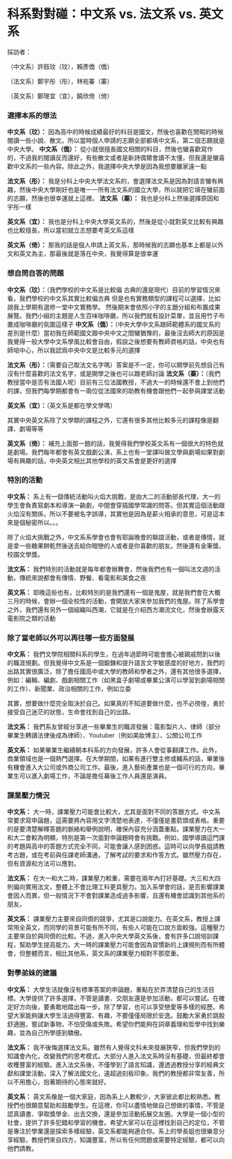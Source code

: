 # 科系對對碰：中文系 vs. 法文系 vs. 英文系

採訪者：

（中文系）許鈺玟（玟），賴彥僑（僑）

（法文系）鄭宇彤（彤），林宛蓁（蓁）

（英文系）鄭琝宜（宜），饒欣倚（倚）

### **選擇本系的想法**

**中文系（玟）：** 因為高中的時候成績最好的科目是國文，然後也喜歡在閒暇的時候閱讀一些小說、散文。所以當時個人申請的志願全部都填中文系，第二個志願就是中央大學。
**中文系（僑）：** 從小就很擅長國文相關的科目，然後也蠻喜歡寫作的，不過我的閱讀反而還好，有些散文或者是新詩偶爾會讀不太懂，但我還是蠻喜歡中文系的一些內容。除此之外，我選擇中央大學是因為我想要離家遠一點

**法文系（彤）：** 我是分科上中央大學法文系的，會選擇法文系是因為對語言蠻有興趣，然後中央大學剛好也是唯一一所有法文系的國立大學，所以就把它填在蠻前面的志願，然後也很幸運就上這裡。
**法文系（蓁）：** 我也是分科上然後選擇原因和宇彤一樣

**英文系（宜）：** 我也是分科上中央大學英文系的，然後是從小就對英文比較有興趣也比較擅長，所以當初就立志想要考英文系這樣

**英文系（倚）：** 那我的話是個人申請上英文系，那時候我的志願也基本上都是以外文和英文為主，那最後就是落在中央，我覺得算是很幸運

### 想自問自答的問題

**中文系（玟）：**（我們學校的中文系是比較偏
古典的還是現代）目前的學習情況來看，我們學校的中文系其實比較偏古典
但是也有實務類型的課程可以選擇，比如說我上學期有選修一堂中文實務學。
然後期末會依照小字的主題分組和布置成果展覽。我們小組的主題是人生百味咖啡廳，所以我們就有設計菜單，並且用竹子布置成咖啡廳的氛圍這樣子
**中文系（僑）：**（中央大學中文系跟師範體系的國文系的差別是什麼）當初我在師範國文跟中央中文之間蠻猶豫的，最後沒去師大的原因是我覺得一般大學中文系學風比較會自由，假設之後想要有教師資格的話，中央也有師培中心，所以我認爲中央中文是比較多元的選擇

**法文系（彤）：**（需要自己取法文名字嗎）答案是不一定，你可以開學前先想自己有沒有什麼喜歡的法文名字，或是開學之後也可以跟老師討論
**法文系（蓁）：**（我們教授當中是否有法國人呢）目前有三位法國教授，不過大一的時候還不會上到他們的課，但我們每學期都會有一兩位從法國來的助教有機會跟他們一起參與課堂活動

**英文系（宜）：**（英文系是都在學文學嗎）

其實中央英文系除了文學類的課程之外，它還有很多其他比較多元的課程像是翻譯、劇場等等

**英文系（倚）：** 補充上面那一題的話，我覺得我們學校英文系有一個很大的特色就是劇場。我們每年都會有英文戲劇公演，系上也有一堂課叫做文學與劇場如果對劇場有興趣的話，中央英文相比其他學校的英文系會是更好的選擇

### 特別的活動

**中文系：** 系上有一個傳統活動叫火焰大挑戰，是由大二的活動部長代理，大一的學生會負責寫劇本和導演一齣劇，中間會穿插國學常識的問答。但其實這個活動跟火焰沒有關係，所以不要被名字誤導，其實他是因為是薪火相承的意思，可是這本來是個秘密所以。。。

除了火焰大挑戰之外，中文系系學會也會有耶誕晚會的聯誼活動，或者是傳情，就是拿一些糖果餅乾然後送去給你暗戀的人或者是你喜歡的朋友。然後還有金筆獎、校園文學獎。

**法文系：** 我們特別的活動就是每年都會辦舞會，然後我們也有一個叫法文週的活動，傳統來說都會有傳情、野餐、看電影和美食之夜

**英文系：** 耶晚這些也有，比較特別的是我們還有一個是鬼屋，就是我們會在大概三月的時候，會辦一個全校性的活動，會開放大家來參加我們的鬼屋。除了系學會之外，我們還有另外一個組織叫西潮，它就是在介紹西方潮流文化，然後會辦露天電影院之類的活動

### 除了當老師以外可以再往哪一些方面發展

**中文系：** 我們文學院相關科系的學生，在過年過節時可能會擔心被親戚問到以後的職涯規劃。但我覺得中文系是一個鍛鍊和提升語言文字敏感度的好地方，我們的出路其實很廣泛，除了擔任國高中或大學的教師和學者之外，還有其他很多選擇，例如：編輯、編劇、戲劇相關工作（如黑盒子劇場或畢業公演可以學習到劇場相關的工作）、新聞業、政治相關的工作，例如立委

其實，想要做什麼完全取決於自己。如果真的不知道要做什麼，也不必徬徨，勇於接受自己迷茫的狀態，生命會找到自己的出路。

**法文系：** 我們系友曾經分享過一些畢業生的職涯發展：電影製片人、律師（部分畢業生轉讀法律後成為律師）、Youtuber（例如美妝博主）、公關公司工作

**英文系：** 如果畢業生繼續朝本科系的方向發展，許多人會從事翻譯工作。此外，商業領域也是一個熱門選擇。在大學期間，如果有進行雙主修或輔系的話，畢業後有機會進入大公司或外商公司工作。最後，進入藝術產業也是一個可行的方向，畢業生可以進入劇場工作，不論是擔任幕後工作人員還是演員。

### 課業壓力情況

**中文系：** 大一時，課業壓力可能會比較大，尤其是面對不同的答題方式。中文系常要求寫申論題，這需要將內容用文字清楚地表達，不僅僅是畫箭頭或表格。重要的是要清楚解釋答題的脈絡和舉例說明，確保內容充分涵蓋重點。課業壓力在大一和大二會較為明顯，特別是第一次面對申論題時會有挑戰。例如，國學導讀這門課的考題與高中的答題方式完全不同，可能會讓人感到困惑。這時可以向學長姐請教考古題，或在考前與任課老師溝通，了解考試的要求和作答方式。雖然壓力存在，但有資源和方法可以應對。

**法文系：** 在大一和大二時，課業壓力較重，需要在兩年內打好基礎。大三和大四則偏向實用法文，整體上不會比理工科更具壓力。加入系學會的話，是否影響課業會因人而異，但一般情況下不會對課業造成過多影響，且還有機會認識到其他系的朋友。

**英文系：** 課業壓力主要來自同儕的競爭，尤其是口說能力。在英文系，教授上課常用全英文，而同學的背景可能有所不同，有些人可能在口說方面較強。這種壓力主要來自於與同儕的比較。不過，進入中央大學英文系後，會有許多口說培訓課程，幫助學生提高能力。大一時的課業壓力可能會因為習慣新的上課規則而有所體會，但整體而言，相比其他系，英文系的課業壓力相對不那麼重。

### 對學弟妹的建議

**中文系：** 大學生活就像沒有標準答案的申論題，重點在於弄清楚自己的生活目標。大學提供了許多選擇，不管是讀書、交朋友還是參加活動，都可以嘗試。在確定好方向後，要勇敢地踏出每一步。除了學習，也可以享受戀愛等多樣的經歷。希望大家能夠讓大學生活過得豐富、有趣，不要僅僅局限於安逸。鼓勵大家勇於跳脫舒適圈，嘗試新事物，不怕受傷或失敗。希望你們能夠在詞章義理和哲學中找到樂趣，並為自己所學感到驕傲。

**法文系：** 我不後悔選擇法文系。雖然有人覺得文科未來發展狹窄，但我們學到的知識會內化，改變我們的思考模式。大部分人進入法文系時沒有基礎，但最終都會收穫豐富的經驗。進入法文系後，不僅學到了語言知識，還透過教授分享的經典文獻和課堂活動，深入了解法國文化，遠超過刻板印象。我們的教授都非常友善，所以不用擔心，抱著期待的心態來就好。

**英文系：** 英文系像是一個大家庭，因為系上人數較少，大家彼此都比較熟悉。教授們也很願意幫助和鼓勵學生。在這裡，你可以盡情地做自己想做的事情，不管是認真讀書、爭取獎學金、出去交換，還是參加活動拓展交友圈。大學是一個小型的社會，提供了許多犯錯和學習的機會。希望大家可以在這裡找到自己的定位，不管是專注於學業還是探索多樣經驗，英文系都能夠適合你。系上的學長姐也很樂意分享經驗，教授們來自四方，知識豐富，所以有任何問題或需要特定經驗，都可以向他們請教。